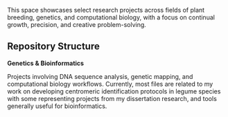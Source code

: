 This space showcases select research projects across fields of plant breeding, genetics, and computational biology, with a focus on continual growth, precision, and creative problem-solving.

## Repository Structure

**Genetics & Bioinformatics**

Projects involving DNA sequence analysis, genetic mapping, and computational biology workflows. Currently, most files are related to my work on developing centromeric identification protocols in legume species with some representing projects from my dissertation research, and tools generally useful for bioinformatics. 
